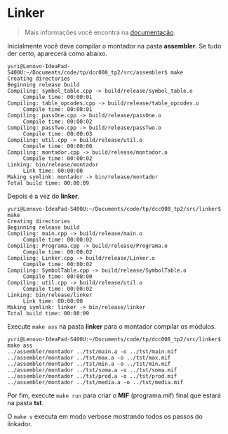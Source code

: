 # Linker

> Mais informações você encontra na [documentação](../../doc/).

Inicialmente você deve compilar o montador na pasta **assembler**. Se tudo der certo, aparecerá como abaixo.
```
yuri@Lenovo-IdeaPad-S400U:~/Documents/code/tp/dcc008_tp2/src/assembler$ make
Creating directories
Beginning release build
Compiling: symbol_table.cpp -> build/release/symbol_table.o
	 Compile time: 00:00:01
Compiling: table_opcodes.cpp -> build/release/table_opcodes.o
	 Compile time: 00:00:01
Compiling: passOne.cpp -> build/release/passOne.o
	 Compile time: 00:00:02
Compiling: passTwo.cpp -> build/release/passTwo.o
	 Compile time: 00:00:03
Compiling: util.cpp -> build/release/util.o
	 Compile time: 00:00:00
Compiling: montador.cpp -> build/release/montador.o
	 Compile time: 00:00:02
Linking: bin/release/montador
	 Link time: 00:00:00
Making symlink: montador -> bin/release/montador
Total build time: 00:00:09
```

Depois é a vez do **linker**.
```
yuri@Lenovo-IdeaPad-S400U:~/Documents/code/tp/dcc008_tp2/src/linker$ make
Creating directories
Beginning release build
Compiling: main.cpp -> build/release/main.o
	 Compile time: 00:00:02
Compiling: Programa.cpp -> build/release/Programa.o
	 Compile time: 00:00:02
Compiling: Linker.cpp -> build/release/Linker.o
	 Compile time: 00:00:02
Compiling: SymbolTable.cpp -> build/release/SymbolTable.o
	 Compile time: 00:00:00
Compiling: util.cpp -> build/release/util.o
	 Compile time: 00:00:02
Linking: bin/release/linker
	 Link time: 00:00:00
Making symlink: linker -> bin/release/linker
Total build time: 00:00:09
```

Execute `make ass` na pasta **linker** para o montador compilar os módulos.
```
yuri@Lenovo-IdeaPad-S400U:~/Documents/code/tp/dcc008_tp2/src/linker$ make ass
../assembler/montador ../tst/main.a -o ../tst/main.mif
../assembler/montador ../tst/max.a -o ../tst/max.mif
../assembler/montador ../tst/min.a -o ../tst/min.mif
../assembler/montador ../tst/soma.a -o ../tst/soma.mif
../assembler/montador ../tst/prod.a -o ../tst/prod.mif
../assembler/montador ../tst/media.a -o ../tst/media.mif
```

Por fim, execute `make run` para criar o **MIF** (programa.mif) final que estará na pasta **tst**.

O `make v` executa em modo verbose mostrando todos os passos do linkador.
